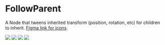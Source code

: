 # FollowParent

A Node that tweens inherited transform (position, rotation, etc) for children to inherit. [Figma link for icons](https://www.figma.com/file/GQ1nzE4n2jvbtB5zoZUOU3/Follow-Parent?type=design&node-id=0%3A1&t=wFFmwYsGDCkIpoKO-1).

![](https://raw.githubusercontent.com/KarlTheCool/FollowParent/main/tree%202d.png)
![](https://raw.githubusercontent.com/KarlTheCool/FollowParent/main/demo2d.gif)
![](https://raw.githubusercontent.com/KarlTheCool/FollowParent/main/tree%203d.png)
![](https://raw.githubusercontent.com/KarlTheCool/FollowParent/main/demo3d.gif)
